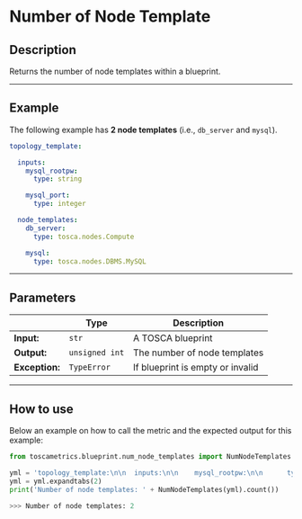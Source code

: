 # Number of Node Template

## Description

Returns the number of node templates within a blueprint. 

---

## Example
The following example has **2 node templates** (i.e., `db_server` and `mysql`).

``` yaml
topology_template:

  inputs:
    mysql_rootpw:
      type: string

    mysql_port:
      type: integer

  node_templates:
    db_server:
      type: tosca.nodes.Compute

    mysql:
      type: tosca.nodes.DBMS.MySQL
```

---

## Parameters


|   | **Type** | **Description** |
|---|---|---|
**Input:**| `str`| A TOSCA blueprint|
**Output:**| `unsigned int`| The number of node templates|
**Exception:**| `TypeError`| If blueprint is empty or invalid|

---

## How to use



Below an example on how to call the metric and the expected output for this example:

```python
from toscametrics.blueprint.num_node_templates import NumNodeTemplates

yml = 'topology_template:\n\n  inputs:\n\n    mysql_rootpw:\n\n      type: string\n\n    mysql_port:\n\n      type: integer\n\n    # rest omitted here for brevity\n\n \n\n  node_templates:\n\n    db_server:\n\n      type: tosca.nodes.Compute\n\n      # rest omitted here for brevity\n\n \n\n    mysql:\n\n      type: tosca.nodes.DBMS.MySQL'
yml = yml.expandtabs(2)
print('Number of node templates: ' + NumNodeTemplates(yml).count())

>>> Number of node templates: 2
```